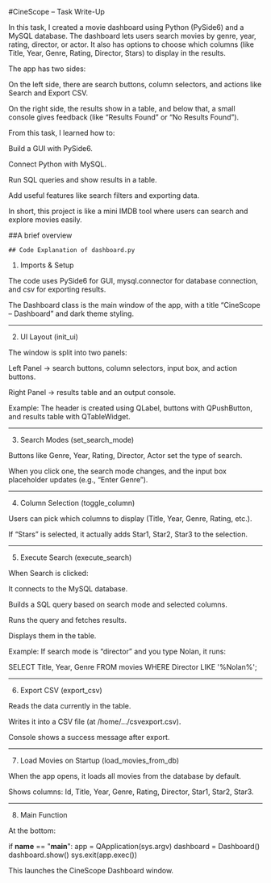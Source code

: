 
#CineScope – Task Write-Up 

In this task, I created a movie dashboard using Python (PySide6) and a MySQL database. The dashboard lets users search movies by genre, year, rating, director, or actor. It also has options to choose which columns (like Title, Year, Genre, Rating, Director, Stars) to display in the results.

The app has two sides:

On the left side, there are search buttons, column selectors, and actions like Search and Export CSV.

On the right side, the results show in a table, and below that, a small console gives feedback (like “Results Found” or “No Results Found”).

From this task, I learned how to:

Build a GUI with PySide6.

Connect Python with MySQL.

Run SQL queries and show results in a table.

Add useful features like search filters and exporting data.


In short, this project is like a mini IMDB tool where users can search and explore movies easily.

##A brief overview

    ## Code Explanation of dashboard.py

1. Imports & Setup

The code uses PySide6 for GUI, mysql.connector for database connection, and csv for exporting results.

The Dashboard class is the main window of the app, with a title “CineScope – Dashboard” and dark theme styling.





---

2. UI Layout (init_ui)

The window is split into two panels:

Left Panel → search buttons, column selectors, input box, and action buttons.

Right Panel → results table and an output console.


Example: The header is created using QLabel, buttons with QPushButton, and results table with QTableWidget.





---

3. Search Modes (set_search_mode)

Buttons like Genre, Year, Rating, Director, Actor set the type of search.

When you click one, the search mode changes, and the input box placeholder updates (e.g., “Enter Genre”).





---

4. Column Selection (toggle_column)

Users can pick which columns to display (Title, Year, Genre, Rating, etc.).

If “Stars” is selected, it actually adds Star1, Star2, Star3 to the selection.





---

5. Execute Search (execute_search)

When Search is clicked:

It connects to the MySQL database.

Builds a SQL query based on search mode and selected columns.

Runs the query and fetches results.

Displays them in the table.


Example: If search mode is “director” and you type Nolan, it runs:

SELECT Title, Year, Genre FROM movies WHERE Director LIKE '%Nolan%';





---

6. Export CSV (export_csv)

Reads the data currently in the table.

Writes it into a CSV file (at /home/.../csvexport.csv).

Console shows a success message after export.





---

7. Load Movies on Startup (load_movies_from_db)

When the app opens, it loads all movies from the database by default.

Shows columns: Id, Title, Year, Genre, Rating, Director, Star1, Star2, Star3.





---

8. Main Function

At the bottom:

if __name__ == "__main__":
    app = QApplication(sys.argv)
    dashboard = Dashboard()
    dashboard.show()
    sys.exit(app.exec())

This launches the CineScope Dashboard window.
